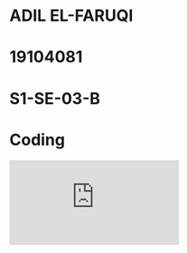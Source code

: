 # ADIL EL-FARUQI

# 19104081

# S1-SE-03-B



# Coding

![1](https://github.com/yakuza21/19104081_Pemograman_GUI/blob/UTS/DataMahasiswa.py)
